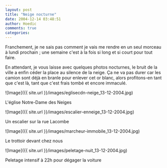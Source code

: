 ```yaml
---
layout: post
title: "Neige nocturne"
date: 2004-12-14 03:48:51
author: Hoedic
comments: true
categories: 
---
```



Franchement, je ne sais pas comment je vais me rendre en un seul morceau à lundi prochain ; une semaine c'est à la fois si long et si court pour tout faire.

En attendant, je vous laisse avec quelques photos nocturnes, le bruit de la ville a enfin céder la place au silence de la neige. Ça ne va pas durer car les camion sont déjà en branle pour enlever cet or blanc, alors profitons-en tant que c'est là, tant que c'est frais tombé et encore immaculé.

![Image]({{ site.url }}/images/eglisecdn-neige_13-12-2004.jpg)
<div class="photoattrib">L'église Notre-Dame des Neiges</div>


![Image]({{ site.url }}/images/escalier-enneige_13-12-2004.jpg)
<div class="photoattrib">Un escalier sur la rue Lacombe</div>


![Image]({{ site.url }}/images/marcheur-immobile_13-12-2004.jpg)
<div class="photoattrib">Le trottoir devant chez nous</div>


![Image]({{ site.url }}/images/peletage-nuit_13-12-2004.jpg)
<div class="photoattrib">Peletage intensif à 22h pour dégager la voiture</div>

